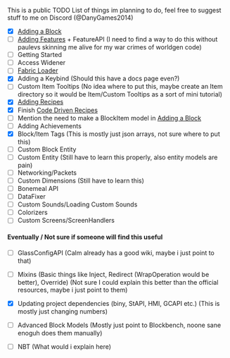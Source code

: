 This is a public TODO List of things im planning to do, feel free to suggest stuff to me on Discord (@DanyGames2014)

- [x] [Adding a Block](Adding%20a%20Block.md)
- [ ] [Adding Features](Adding%20Features.md) + FeatureAPI (I need to find a way to do this without paulevs skinning me alive for my war crimes of worldgen code)
- [ ] Getting Started
- [ ] Access Widener
- [ ] [Fabric Loader](Fabric%20Loader.md)
- [x] Adding a Keybind (Should this have a docs page even?)
- [ ] Custom Item Tooltips (No idea where to put this, maybe create an Item directory so it would be Item/Custom Tooltips as a sort of mini tutorial)
- [x] [Adding Recipes](Adding%20Recipes.md)
- [x] Finish [Code Driven Recipes](Code%20Driven%20Recipes.md)
- [ ] Mention the need to make a BlockItem model in [Adding a Block](Adding%20a%20Block.md)
- [ ] Adding Achievements
- [x] Block/Item Tags (This is mostly just json arrays, not sure where to put this)
- [ ] Custom Block Entity
- [ ] Custom Entity (Still have to learn this properly, also entity models are pain)
- [ ] Networking/Packets
- [ ] Custom Dimensions (Still have to learn this)
- [ ] Bonemeal API
- [ ] DataFixer 
- [ ] Custom Sounds/Loading Custom Sounds
- [ ] Colorizers
- [ ] Custom Screens/ScreenHandlers

#### Eventually / Not sure if someone will find this useful
- [ ] GlassConfigAPI (Calm already has a good wiki, maybe i just point to that)
- [ ] Mixins (Basic things like Inject, Redirect (WrapOperation would be better), Override) (Not sure I could explain this better than the official resources, maybe i just point to them)
- [x] Updating project dependencies (biny, StAPI, HMI, GCAPI etc.) (This is mostly just changing numbers)
- [ ] Advanced Block Models (Mostly just point to Blockbench, noone sane enoguh does them manually)
- [ ] NBT (What would i explain here)

